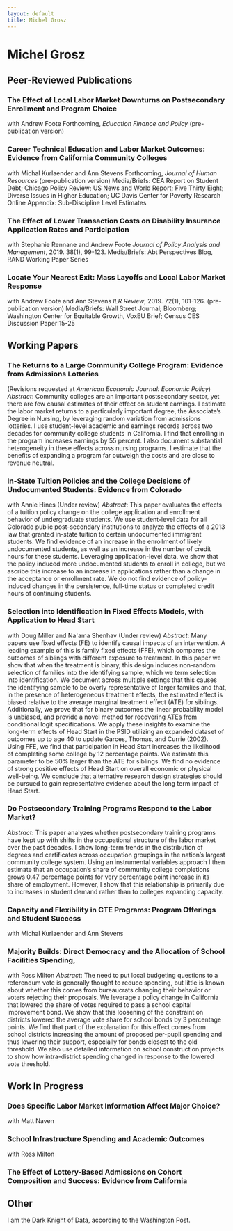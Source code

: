 ```yaml
---
layout: default
title: Michel Grosz
---
```

<div class="blurb">
	<h1>Michel Grosz</h1>
</div><!-- /.blurb -->



## Peer-Reviewed Publications

### The Effect of Local Labor Market Downturns on Postsecondary Enrollment and Program Choice
with Andrew Foote 
Forthcoming, *Education Finance and Policy* (pre-publication version)

### Career Technical Education and Labor Market Outcomes: Evidence from California Community Colleges
with Michal Kurlaender and Ann Stevens
Forthcoming, *Journal of Human Resources* (pre-publication version) 
Media/Briefs: CEA Report on Student Debt; Chicago Policy Review; US News and World Report; Five Thirty Eight; Diverse Issues in Higher Education; UC Davis Center for Poverty Research 
Online Appendix: Sub-Discipline Level Estimates   

### The Effect of Lower Transaction Costs on Disability Insurance Application Rates and Participation
with Stephanie Rennane and Andrew Foote 
*Journal of Policy Analysis and Management*, 2019. 38(1), 99-123.
Media/Briefs: Abt Perspectives Blog, RAND Working Paper Series

### Locate Your Nearest Exit: Mass Layoffs and Local Labor Market Response 
with Andrew Foote and Ann Stevens 
*ILR Review*, 2019. 72(1), 101-126. (pre-publication version)
Media/Briefs: Wall Street Journal; Bloomberg; Washington Center for Equitable Growth, VoxEU Brief; Census CES Discussion Paper 15-25

## Working Papers

### The Returns to a Large Community College Program: Evidence from Admissions Lotteries 
(Revisions requested at *American Economic Journal: Economic Policy*) 
*Abstract*: Community colleges are an important postsecondary sector, yet there are few causal estimates of their effect on student earnings. I estimate the labor market returns to a particularly important degree, the Associate’s Degree in Nursing, by leveraging random variation from admissions lotteries. I use student-level academic and earnings records across two decades for community college students in California. I find that enrolling in the program increases earnings by 55 percent. I also document substantial heterogeneity in these effects across nursing programs. I estimate that the benefits of expanding a program far outweigh the costs and are close to revenue neutral.

### In-State Tuition Policies and the College Decisions of Undocumented Students: Evidence from Colorado
with Annie Hines 
(Under review)
*Abstract*: This paper evaluates the effects of a tuition policy change on the college application and enrollment behavior of undergraduate students. We use student-level data for all Colorado public post-secondary institutions to analyze the effects of a 2013 law that granted in-state tuition to certain undocumented immigrant students. We find evidence of an increase in the enrollment of likely undocumented students, as well as an increase in the number of credit hours for these students. Leveraging application-level data, we show that the policy induced more undocumented students to enroll in college, but we ascribe this increase to an increase in applications rather than a change in the acceptance or enrollment rate. We do not find evidence of policy-induced changes in the persistence, full-time status or completed credit hours of continuing students.

### Selection into Identification in Fixed Effects Models, with Application to Head Start 
with Doug Miller and Na'ama Shenhav 
(Under review)
*Abstract*: Many papers use fixed effects (FE) to identify causal impacts of an intervention. A leading example of this is family fixed effects (FFE), which compares the outcomes of siblings with different exposure to treatment. In this paper we show that when the treatment is binary, this design induces non-random selection of families into the identifying sample, which we term selection into identification. We document across multiple settings that this causes the identifying sample to be overly representative of larger families and that, in the presence of heterogeneous treatment effects, the estimated effect is biased relative to the average marginal treatment effect (ATE) for siblings. Additionally, we prove that for binary outcomes the linear probability model is unbiased, and provide a novel method for recovering ATEs from conditional logit specifications. We apply these insights to examine the long-term effects of Head Start in the PSID utilizing an expanded dataset of outcomes up to age 40 to update Garces, Thomas, and Currie (2002). Using FFE, we find that participation in Head Start increases the likelihood of completing some college by 12 percentage points. We estimate this parameter to be 50% larger than the ATE for siblings. We find no evidence of strong positive effects of Head Start on overall economic or physical well-being. We conclude that alternative research design strategies should be pursued to gain representative evidence about the long term impact of Head Start.

### Do Postsecondary Training Programs Respond to the Labor Market?
*Abstract*: This paper analyzes whether postsecondary training programs have kept up with shifts in the occupational structure of the labor market over the past decades. I show long-term trends in the distribution of degrees and certificates across occupation groupings in the nation’s largest community college system. Using an instrumental variables approach I then estimate that an occupation’s share of community college completions grows 0.47 percentage points for very percentage point increase in its share of employment. However, I show that this relationship is primarily due to increases in student demand rather than to colleges expanding capacity.

### Capacity and Flexibility in CTE Programs: Program Offerings and Student Success
with Michal Kurlaender and Ann Stevens

### Majority Builds: Direct Democracy and the Allocation of School Facilities Spending, 
with Ross Milton
*Abstract*: The need to put local budgeting questions to a referendum vote is generally thought to reduce spending, but little is known about whether this comes from bureaucrats changing their behavior or voters rejecting their proposals. We leverage a policy change in California that lowered the share of votes required to pass a school capital improvement bond. We show that this loosening of the constraint on districts lowered the average vote share for school bonds by 3 percentage points. We find that part of the explanation for this effect comes from school districts increasing the amount of proposed per-pupil spending and thus lowering their support, especially for bonds closest to the old threshold. We also use detailed information on school construction projects to show how intra-district spending changed in response to the lowered vote threshold. 

## Work In Progress

### Does Specific Labor Market Information Affect Major Choice? 
with Matt Naven

### School Infrastructure Spending and Academic Outcomes
with Ross Milton

### The Effect of Lottery-Based Admissions on Cohort Composition and Success: Evidence from California

## Other

I am the Dark Knight of Data, according to the Washington Post.
